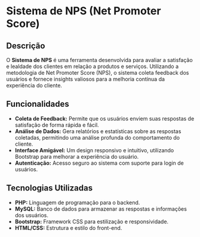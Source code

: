 # Sistema de NPS (Net Promoter Score)

## Descrição

O **Sistema de NPS** é uma ferramenta desenvolvida para avaliar a satisfação e lealdade dos clientes em relação a produtos e serviços. Utilizando a metodologia de Net Promoter Score (NPS), o sistema coleta feedback dos usuários e fornece insights valiosos para a melhoria contínua da experiência do cliente.

## Funcionalidades

- **Coleta de Feedback:** Permite que os usuários enviem suas respostas de satisfação de forma rápida e fácil.
- **Análise de Dados:** Gera relatórios e estatísticas sobre as respostas coletadas, permitindo uma análise profunda do comportamento do cliente.
- **Interface Amigável:** Um design responsivo e intuitivo, utilizando Bootstrap para melhorar a experiência do usuário.
- **Autenticação:** Acesso seguro ao sistema com suporte para login de usuários.

## Tecnologias Utilizadas

- **PHP:** Linguagem de programação para o backend.
- **MySQL:** Banco de dados para armazenar as respostas e informações dos usuários.
- **Bootstrap:** Framework CSS para estilização e responsividade.
- **HTML/CSS:** Estrutura e estilo do front-end.